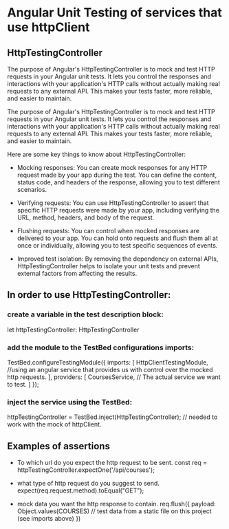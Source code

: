 # Angular Unit Testing of services that use httpClient

## HttpTestingController
The purpose of Angular's HttpTestingController is to mock and test HTTP requests in your Angular unit tests. It lets you control the responses and interactions with your application's HTTP calls without actually making real requests to any external API. This makes your tests faster, more reliable, and easier to maintain.


The purpose of Angular's HttpTestingController is to mock and test HTTP requests in your Angular unit tests. It lets you control the responses and interactions with your application's HTTP calls without actually making real requests to any external API. This makes your tests faster, more reliable, and easier to maintain.

Here are some key things to know about HttpTestingController:

* Mocking responses: You can create mock responses for any HTTP request made by your app during the test. You can define the content, status code, and headers of the response, allowing you to test different scenarios.

* Verifying requests: You can use HttpTestingController to assert that specific HTTP requests were made by your app, including verifying the URL, method, headers, and body of the request.

* Flushing requests: You can control when mocked responses are delivered to your app. You can hold onto requests and flush them all at once or individually, allowing you to test specific sequences of events.

* Improved test isolation: By removing the dependency on external APIs, HttpTestingController helps to isolate your unit tests and prevent external factors from affecting the results.

## In order to use HttpTestingController:

### create a variable in the test description block:

let httpTestingController: HttpTestingController

### add the module to the TestBed configurations imports:

TestBed.configureTestingModule({
      imports: [
        HttpClientTestingModule, //using an angular service that provides us with control over the mocked http requests.
      ],
      providers: [
        CoursesService, // The actual service we want to test.
      ]
    });

### inject the service using the TestBed:

httpTestingController = TestBed.inject(HttpTestingController); // needed to work with the mock of httpClient.

## Examples of assertions

  * To which url do you expect the http request to be sent.
const req = httpTestingController.expectOne('/api/courses');

  * what type of http request do you suggest to send.
expect(req.request.method).toEqual("GET");

  * mock data you want the http response to contain.
req.flush({
      payload: Object.values(COURSES) // test data from a static file on this project (see imports above)
    })
